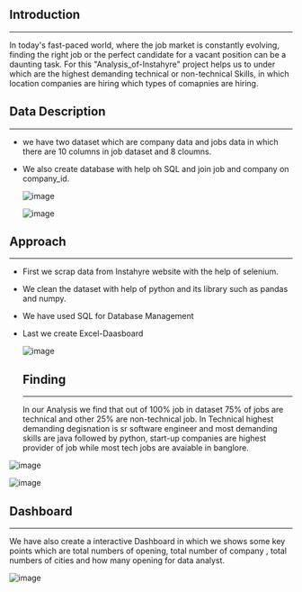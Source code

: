 
## Introduction
---

In today's fast-paced world, where the job market is constantly evolving, finding the right job or the perfect candidate for a vacant position can be a daunting task.
For this "Analysis_of-Instahyre" project helps us to under which are the highest demanding technical or non-technical Skills, in which location companies are hiring which types of comapnies are hiring.

## Data Description
---

- we have two dataset which are company data and jobs data in which there are 10 columns in job dataset and 8 cloumns.
- We also create database with help oh SQL and join job and company on company_id.

  ![image](https://github.com/aaryan7766/Analysis_of_Instahyre_website/assets/98702994/ff218b0b-ab3e-4fe9-84ca-f355bfbc85ec)

  
  ![image](https://github.com/aaryan7766/Analysis_of_Instahyre_website/assets/98702994/fa46c0b2-dcd7-42ae-83f3-ac81e54fe4e9)


## Approach
---

- First we scrap data from Instahyre website with the help of selenium.
- We clean the dataset with help of python and its library such as pandas and numpy.
- We have used SQL for Database Management
- Last we create Excel-Daasboard

  ![image](https://github.com/aaryan7766/Analysis_of_Instahyre_website/assets/98702994/5ce9a2f0-83be-40ce-8ed7-d900e523f2f7)

  ## Finding
  ---

  In our Analysis we find that out of 100% job in dataset 75% of jobs are technical and other 25% are non-technical job.
  In Technical highest demanding degisnation is sr software engineer and most demanding skills are java followed by python,
  start-up companies are highest provider of job while most tech jobs are avaiable in banglore.


 ![image](https://github.com/aaryan7766/Analysis_of_Instahyre_website/assets/98702994/6880d958-0c8d-49b2-beec-a0ca9527f4f7)

 ![image](https://github.com/aaryan7766/Analysis_of_Instahyre_website/assets/98702994/4f358821-2aca-4ff9-b39d-fc18b983ed1f)


 ## Dashboard
 ---

 We have also create a interactive Dashboard in which we shows some key points which are total numbers of opening,
 total number of company , total numbers of cities and how many opening for data analyst.

 ![image](https://github.com/aaryan7766/Analysis_of_Instahyre_website/assets/98702994/beca399e-e610-4b4f-b82c-e17db5e6916a)


 





  
  
